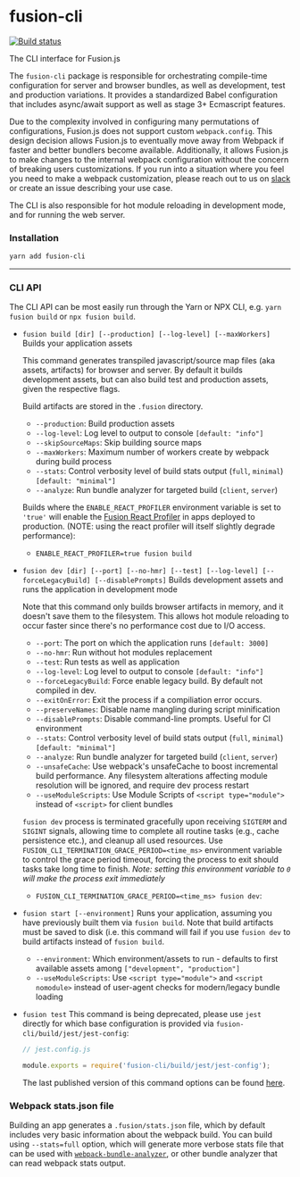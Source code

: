 # fusion-cli

[![Build status](https://badge.buildkite.com/7a82192275779f6a8ba81f7d4a1b0d294256838faa1dfdf080.svg?branch=master)](https://buildkite.com/uberopensource/fusionjs)

The CLI interface for Fusion.js

The `fusion-cli` package is responsible for orchestrating compile-time configuration for server and browser bundles, as well as development, test and production variations. It provides a standardized Babel configuration that includes async/await support as well as stage 3+ Ecmascript features.

Due to the complexity involved in configuring many permutations of configurations, Fusion.js does not support custom `webpack.config`. This design decision allows Fusion.js to eventually move away from Webpack if faster and better bundlers become available. Additionally, it allows Fusion.js to make changes to the internal webpack configuration without the concern of breaking users customizations. If you run into a situation where you feel you need to make a webpack customization, please reach out to us on [slack](https://join.slack.com/t/fusionjs/shared_invite/enQtMzk3NjM0MTg0MTI4LWJhNzVjYjk5ZDVlYWIxZWViMjA3YzE5OTc4YWZkNzBkZmNkYmJkMDYyOGEzODEwMzRmMWExMzc1NDIzMmY2NDQ) or create an issue describing your use case.

The CLI is also responsible for hot module reloading in development mode, and for running the web server.

### Installation

```sh
yarn add fusion-cli
```

---

### CLI API

The CLI API can be most easily run through the Yarn or NPX CLI, e.g. `yarn fusion build` or `npx fusion build`.

- `fusion build [dir] [--production] [--log-level] [--maxWorkers]`
  Builds your application assets

  This command generates transpiled javascript/source map files (aka assets, artifacts) for browser and server. By default it builds development assets, but can also build test and production assets, given the respective flags.

  Build artifacts are stored in the `.fusion` directory.

  - `--production`: Build production assets
  - `--log-level`: Log level to output to console `[default: "info"]`
  - `--skipSourceMaps`: Skip building source maps
  - `--maxWorkers`: Maximum number of workers create by webpack during build process
  - `--stats`: Control verbosity level of build stats output (`full`, `minimal`) `[default: "minimal"]`
  - `--analyze`: Run bundle analyzer for targeted build (`client`, `server`)

  Builds where the `ENABLE_REACT_PROFILER` environment variable is set to `'true'` will enable the [Fusion React Profiler](https://reactjs.org/blog/2018/09/10/introducing-the-react-profiler.html) in apps deployed to production. (NOTE: using the react profiler will itself slightly degrade performance):

  - `ENABLE_REACT_PROFILER=true fusion build`

- `fusion dev [dir] [--port] [--no-hmr] [--test] [--log-level] [--forceLegacyBuild] [--disablePrompts]`
  Builds development assets and runs the application in development mode

  Note that this command only builds browser artifacts in memory, and it doesn't save them to the filesystem. This allows hot module reloading to occur faster since there's no performance cost due to I/O access.

  - `--port`: The port on which the application runs `[default: 3000]`
  - `--no-hmr`: Run without hot modules replacement
  - `--test`: Run tests as well as application
  - `--log-level`: Log level to output to console `[default: "info"]`
  - `--forceLegacyBuild`: Force enable legacy build. By default not compiled in dev.
  - `--exitOnError`: Exit the process if a compiliation error occurs.
  - `--preserveNames`: Disable name mangling during script minification
  - `--disablePrompts`: Disable command-line prompts. Useful for CI environment
  - `--stats`: Control verbosity level of build stats output (`full`, `minimal`) `[default: "minimal"]`
  - `--analyze`: Run bundle analyzer for targeted build (`client`, `server`)
  - `--unsafeCache`: Use webpack's unsafeCache to boost incremental build performance. Any filesystem alterations affecting module resolution will be ignored, and require dev process restart
  - `--useModuleScripts`: Use Module Scripts of `<script type="module">` instead of `<script>` for client bundles

  `fusion dev` process is terminated gracefully upon receiving `SIGTERM` and `SIGINT` signals, allowing time to complete all routine tasks (e.g.,  cache persistence etc.), and cleanup all used resources. Use `FUSION_CLI_TERMINATION_GRACE_PERIOD=<time_ms>` environment variable to control the grace period timeout, forcing the process to exit should tasks take long time to finish. _Note: setting this environment variable to `0` will make the process exit immediately_
  - `FUSION_CLI_TERMINATION_GRACE_PERIOD=<time_ms> fusion dev`:

- `fusion start [--environment]`
  Runs your application, assuming you have previously built them via `fusion build`. Note that build artifacts must be saved to disk (i.e. this command will fail if you use `fusion dev` to build artifacts instead of `fusion build`.

  - `--environment`: Which environment/assets to run - defaults to first available assets among `["development", "production"]`
  - `--useModuleScripts`: Use `<script type="module">` and `<script nomodule>` instead of user-agent checks for modern/legacy bundle loading

- `fusion test`
  This command is being deprecated, please use `jest` directly for which base configuration is provided via `fusion-cli/build/jest/jest-config`:

  ```js
  // jest.config.js

  module.exports = require('fusion-cli/build/jest/jest-config');
  ```

  The last published version of this command options can be found [here](https://github.com/fusionjs/fusionjs/blob/1e48e9077693d0e2bac7c50f008f7b6258db150d/fusion-cli/README.md#:~:text=fusion%20test%20[options]).

### Webpack stats.json file

Building an app generates a `.fusion/stats.json` file, which by default includes very basic information about the webpack build. You can build using `--stats=full` option, which will generate more verbose stats file that can be used with [`webpack-bundle-analyzer`](https://www.npmjs.com/package/webpack-bundle-analyzer), or other bundle analyzer that can read webpack stats output.
